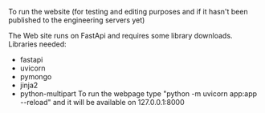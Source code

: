 To run the website (for testing and editing purposes and if it hasn't been published to the engineering servers yet)

The Web site runs on FastApi and requires some library downloads. 
Libraries needed: 
 - fastapi
 - uvicorn
 - pymongo
 - jinja2
 - python-multipart
To run the webpage type "python -m uvicorn app:app --reload" and it will be available on 127.0.0.1:8000
